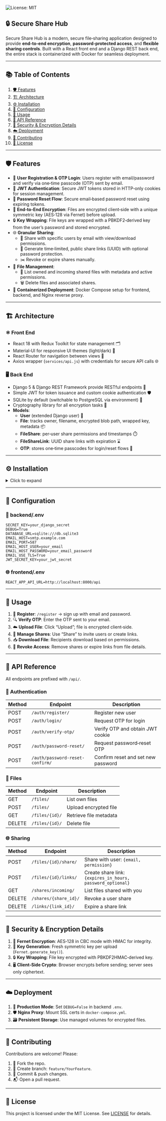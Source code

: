 ![License: MIT](https://img.shields.io/badge/License-MIT-blue.svg)


## 🔒 Secure Share Hub

Secure Share Hub is a modern, secure file‑sharing application designed to provide **end‑to‑end encryption**, **password‑protected access**, and **flexible sharing controls**. Built with a React front end and a Django REST back end, the entire stack is containerized with Docker for seamless deployment.

---

## 📚 Table of Contents

1. [🛡️ Features](#-features)
2. [🏗️ Architecture](#-architecture)
3. [⚙️ Installation](#-installation)
4. [🔧 Configuration](#-configuration)
5. [🚀 Usage](#-usage)
6. [📑 API Reference](#-api-reference)
7. [🔐 Security & Encryption Details](#-security--encryption-details)
8. [☁️ Deployment](#-deployment)
9. [🤝 Contributing](#-contributing)
10. [📄 License](#-license)

---

## 🛡️ Features

- 📧 **User Registration & OTP Login**: Users register with email/password and verify via one‑time passcode (OTP) sent by email.
- 🔑 **JWT Authentication**: Secure JWT tokens stored in HTTP‑only cookies for session management.
- 🔄 **Password Reset Flow**: Secure email‑based password reset using expiring tokens.
- 🔐 **End‑to‑End Encryption**: Files are encrypted client‑side with a unique symmetric key (AES‑128 via Fernet) before upload.
- 🔒 **Key Wrapping**: File keys are wrapped with a PBKDF2‑derived key from the user’s password and stored encrypted.
- 🌐 **Granular Sharing**:
  - 👥 Share with specific users by email with view/download permissions.
  - 🔗 Generate time‑limited, public share links (UUID) with optional password protection.
  - ✂️ Revoke or expire shares manually.
- 📂 **File Management**:
  - 📑 List owned and incoming shared files with metadata and active permissions.
  - 🗑️ Delete files and associated shares.
- 🐳 **Containerized Deployment**: Docker Compose setup for frontend, backend, and Nginx reverse proxy.

---

## 🏗️ Architecture

### ⚛️ Front End

- React 18 with Redux Toolkit for state management 🗂️
- Material‑UI for responsive UI themes (light/dark) 🎨
- React Router for navigation between views 🔀
- Axios wrapper (`services/api.js`) with credentials for secure API calls 🌐

### 🖥️ Back End

- Django 5 & Django REST Framework provide RESTful endpoints 🍰
- Simple JWT for token issuance and custom cookie authentication 🛡️
- SQLite by default (switchable to PostgreSQL via environment) 🐘
- Cryptography library for all encryption tasks 🔏
- **Models**:
  - **User** (extended Django user) 👤
  - **File**: tracks owner, filename, encrypted blob path, wrapped key, metadata 📦
  - **FileShare**: per‑user share permissions and timestamps ⏱️
  - **FileShareLink**: UUID share links with expiration ⌛
  - **OTP**: stores one‑time passcodes for login/reset flows 🔑

---

## ⚙️ Installation

<details>
<summary>Click to expand</summary>

1. **Clone the repo**:
   ```bash
   git clone https://github.com/Abhishek-Handibag/Secure-share-hub.git
   cd Secure-share-hub
   ```
2. **Copy environment examples**:
   ```bash
   cp backend/.env.example backend/.env
   cp frontend/.env.example frontend/.env
   ```
3. **Start with Docker Compose**:
   ```bash
   docker-compose up --build
   ```
4. **Access**:
   - Frontend: `http://localhost:3000`
   - Backend API: `http://localhost:8000/api`

</details>

---

## 🔧 Configuration

### 🔑 backend/.env

```dotenv
SECRET_KEY=your_django_secret
DEBUG=True
DATABASE_URL=sqlite:///db.sqlite3
EMAIL_HOST=smtp.example.com
EMAIL_PORT=587
EMAIL_HOST_USER=your_email
EMAIL_HOST_PASSWORD=your_email_password
EMAIL_USE_TLS=True
JWT_SECRET_KEY=your_jwt_secret
```

### 🌐 frontend/.env

```dotenv
REACT_APP_API_URL=http://localhost:8000/api
``` 

---

## 🚀 Usage

1. 📝 **Register**: `/register` → sign up with email and password.
2. 🔍 **Verify OTP**: Enter the OTP sent to your email.
3. ☁️ **Upload File**: Click “Upload”; file is encrypted client‑side.
4. 🔗 **Manage Shares**: Use “Share” to invite users or create links.
5. 📥 **Download File**: Recipients download based on permissions.
6. 🛑 **Revoke Access**: Remove shares or expire links from file details.

---

## 📑 API Reference

All endpoints are prefixed with `/api/`.

### 🔐 Authentication

| Method | Endpoint                     | Description                         |
| ------ | ---------------------------- | ----------------------------------- |
| POST   | `/auth/register/`            | Register new user                   |
| POST   | `/auth/login/`               | Request OTP for login               |
| POST   | `/auth/verify-otp/`          | Verify OTP and obtain JWT cookie    |
| POST   | `/auth/password-reset/`      | Request password‑reset OTP          |
| POST   | `/auth/password-reset-confirm/` | Confirm reset and set new password |

### 📂 Files

| Method | Endpoint         | Description              |
| ------ | ---------------- | ------------------------ |
| GET    | `/files/`        | List own files           |
| POST   | `/files/`        | Upload encrypted file    |
| GET    | `/files/{id}/`   | Retrieve file metadata   |
| DELETE | `/files/{id}/`   | Delete file              |

### 🌐 Sharing

| Method | Endpoint                   | Description                           |
| ------ | -------------------------- | ------------------------------------- |
| POST   | `/files/{id}/share/`       | Share with user: `{email, permission}`|
| POST   | `/files/{id}/links/`       | Create share link: `{expires_in_hours, password_optional}`|
| GET    | `/shares/incoming/`        | List files shared with you            |
| DELETE | `/shares/{share_id}/`      | Revoke a user share                   |
| DELETE | `/links/{link_id}/`        | Expire a share link                   |

---

## 🔐 Security & Encryption Details

1. 🔏 **Fernet Encryption**: AES‑128 in CBC mode with HMAC for integrity.
2. 🔑 **Key Generation**: Fresh symmetric key per upload (`Fernet.generate_key()`).
3. 🔒 **Key Wrapping**: File key encrypted with PBKDF2HMAC‑derived key.
4. 🖥️ **Client‑Side Crypto**: Browser encrypts before sending; server sees only ciphertext.

---

## ☁️ Deployment

1. 🚧 **Production Mode**: Set `DEBUG=False` in backend `.env`.
2. 🛡️ **Nginx Proxy**: Mount SSL certs in `docker-compose.yml`.
3. 🗃️ **Persistent Storage**: Use managed volumes for encrypted files.

---

## 🤝 Contributing

Contributions are welcome! Please:

1. 🔀 Fork the repo.
2. 📂 Create branch: `feature/YourFeature`.
3. 📝 Commit & push changes.
4. 📬 Open a pull request.

---

## 📄 License

This project is licensed under the MIT License. See [LICENSE](LICENSE) for details.


